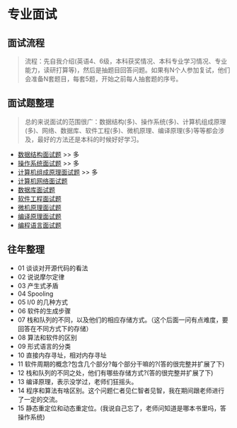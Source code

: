 # 专业面试

## 面试流程

> 流程：先自我介绍(英语4、6级，本科获奖情况、本科专业学习情况、专业能力，读研打算等)，然后是抽题目回答问题。如果有N个人参加复试，他们会准备N套题目，每套5题，开始之前每人抽套题的序号。

## 面试题整理

> 总的来说面试的范围很广：数据结构(多)、操作系统(多)、计算机组成原理(多)、网络、数据库、软件工程(多)、微机原理、编译原理(多)等等都会涉及，最好的方法还是本科的时候好好学习。



* [数据结构面试题](interview/数据结构面试题.md)  >>  多
* [操作系统面试题](interview/操作系统面试题.md)  >>  多
* [计算机组成原理面试题](interview/计组面试题.md)  >>  多
* [计算机网络面试题](interview/计算机网络面试题.md)
* [数据库面试题](interview/数据库面试题.md)
* [软件工程面试题](interview/软件工程面试题.md)
* [微机原理面试题](interview/微机原理面试题.md)
* [编译原理面试题](interview/编译原理面试题.md)
* [编程语言面试题](interview/编程语言面试题.md)



## 往年整理

* 01  谈谈对开源代码的看法
* 02  说说摩尔定律
* 03  产生式矛盾
* 04  Spooling 
* 05  I/0 的几种方式
* 06  软件的生成步骤
* 07  栈和队列的不同，以及他们的相应存储方式。（这个后面一问有点难度，要回答在不同方式下的存储）
* 08  算法和软件的区别
* 09  形式语言的分类
* 10  直接内存寻址，相对内存寻址
* 11  软件周期的概念?包含几个部分?每个部分干嘛的?(答的很完整并扩展了下)
* 12  栈和队列的不同之处，他们有哪些存储方式?(答的很完整并扩展了下)
* 13  编译原理，表示没学过，老师们狂摇头。
* 14  程序和算法有啥区别。这个问题仁者见仁智者见智，我在期间跟老师进行了一定的交流。
* 15  静态重定位和动态重定位。(我说自己忘了，老师问知道是哪本书里吗，答操作系统)